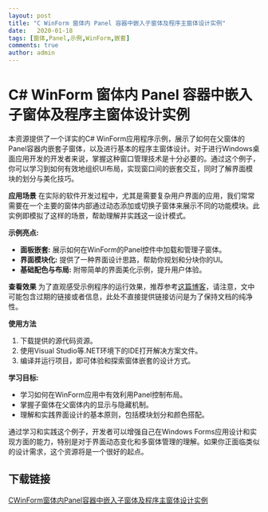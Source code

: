 ```yaml
---
layout: post
title: "C WinForm 窗体内 Panel 容器中嵌入子窗体及程序主窗体设计实例"
date:   2020-01-18
tags: [窗体,Panel,示例,WinForm,嵌套]
comments: true
author: admin
---
```

# C# WinForm 窗体内 Panel 容器中嵌入子窗体及程序主窗体设计实例

本资源提供了一个详实的C# WinForm应用程序示例，展示了如何在父窗体的Panel容器内嵌套子窗体，以及进行基本的程序主窗体设计。对于进行Windows桌面应用开发的开发者来说，掌握这种窗口管理技术是十分必要的。通过这个例子，你可以学习到如何有效地组织UI布局，实现窗口间的嵌套交互，同时了解界面模块的划分与美化技巧。

**应用场景**
在实际的软件开发过程中，尤其是需要复杂用户界面的应用，我们常常需要在一个主要的窗体内部通过动态添加或切换子窗体来展示不同的功能模块。此实例即模拟了这样的场景，帮助理解并实践这一设计模式。

**示例亮点:**
- **面板嵌套:** 展示如何在WinForm的Panel控件中加载和管理子窗体。
- **界面模块化:** 提供了一种界面设计思路，帮助你规划和分块你的UI。
- **基础配色与布局:** 附带简单的界面美化示例，提升用户体验。
  
**查看效果**
为了直观感受示例程序的运行效果，推荐参考[这篇博客](http://www.cnblogs.com/JiYF/p/9031699.html)，请注意，文中可能包含过期的链接或者信息，此处不直接提供链接访问是为了保持文档的纯净性。

**使用方法**
1. 下载提供的源代码资源。
2. 使用Visual Studio等.NET环境下的IDE打开解决方案文件。
3. 编译并运行项目，即可体验和探索窗体嵌套的设计方式。

**学习目标:**
- 学习如何在WinForm应用中有效利用Panel控制布局。
- 掌握子窗体在父窗体内的显示与隐藏机制。
- 理解和实践界面设计的基本原则，包括模块划分和颜色搭配。

通过学习和实践这个例子，开发者可以增强自己在Windows Forms应用设计和实现方面的能力，特别是对于界面动态变化和多窗体管理的理解。如果你正面临类似的设计需求，这个资源将是一个很好的起点。

## 下载链接

[CWinForm窗体内Panel容器中嵌入子窗体及程序主窗体设计实例](https://pan.quark.cn/s/67f8ededa5ce)